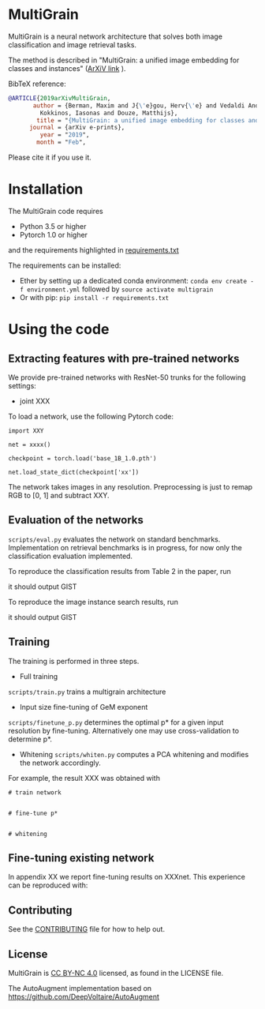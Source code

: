 # MultiGrain

MultiGrain is a neural network architecture that solves both image classification and image retrieval tasks.

The method is described in "MultiGrain: a unified image embedding for classes and instances" ([ArXiV link](https://arxiv.org/abs/1902.05509) ). 

BibTeX reference:
```bibtex
@ARTICLE{2019arXivMultiGrain,
       author = {Berman, Maxim and J{\'e}gou, Herv{\'e} and Vedaldi Andrea and
         Kokkinos, Iasonas and Douze, Matthijs},
        title = "{MultiGrain: a unified image embedding for classes and instances}",
      journal = {arXiv e-prints},
         year = "2019",
        month = "Feb",
```
Please cite it if you use it. 

# Installation

The MultiGrain code requires
* Python 3.5 or higher
* Pytorch 1.0 or higher

and the requirements highlighted in [requirements.txt](requirements.txt)

The requirements can be installed:
* Ether by setting up a dedicated conda environment: `conda env create -f environment.yml` followed by `source activate multigrain`
* Or with pip: `pip install -r requirements.txt`

# Using the code 

## Extracting features with pre-trained networks

We provide pre-trained networks with ResNet-50 trunks for the following settings: 

- joint XXX 

To load a network, use the following Pytorch code: 

```
import XXY

net = xxxx()

checkpoint = torch.load('base_1B_1.0.pth')

net.load_state_dict(checkpoint['xx'])
```
The network takes images in any resolution. Preprocessing is just to remap RGB to [0, 1] and subtract XXY.

## Evaluation of the networks

`scripts/eval.py` evaluates the network on standard benchmarks.
Implementation on retrieval benchmarks is in progress, for now only the classification evaluation implemented.

To reproduce the classification results from Table 2 in the paper, run 


it should output GIST

To reproduce the image instance search results, run

it should output GIST

## Training 

The training is performed in three steps. 

* Full training

`scripts/train.py` trains a multigrain architecture

* Input size fine-tuning of GeM exponent

`scripts/finetune_p.py` determines the optimal p\* for a given input resolution by fine-tuning. Alternatively one may use cross-validation to determine p\*.

* Whitening
`scripts/whiten.py` computes a PCA whitening and modifies the network accordingly.

For example, the result XXX was obtained with

```
# train network


# fine-tune p*


# whitening 

```


## Fine-tuning existing network

In appendix XX we report fine-tuning results on XXXnet. 
This experience can be reproduced with:



## Contributing
See the [CONTRIBUTING](CONTRIBUTING.md) file for how to help out.

## License
MultiGrain is [CC BY-NC 4.0](https://creativecommons.org/licenses/by-nc/4.0/) licensed, as found in the LICENSE file.

The AutoAugment implementation based on https://github.com/DeepVoltaire/AutoAugment
